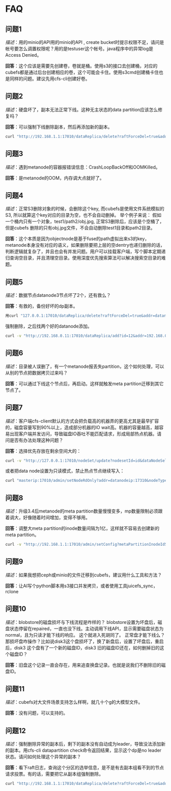 # FAQ

## 问题1
_描述_：用的minio的API用的minio的API , create bucket时提示权限不足，请问是帐号要怎么调置权限呢？用的是testuser这个帐号。java程序中的异常log是Access Denied。

**回答**：这个应该是需要先创建卷，卷就是桶。使用s3的接口去创建桶，对应的cubefs都是通过后台创建相应的卷，这个可能会卡住。使用s3cmd创建桶卡住也是同样的问题。建议先用cfs-cli创建好卷。


## 问题2
_描述_：硬盘坏了，副本无法正常下线。这种无主状态的data partition应该怎么修复吗？

**回答**：可以强制下线删除副本，然后再添加新的副本。
```bash
curl "http://192.168.1.1:17010/dataReplica/delete?raftForceDel=true&addr=192.168.1.2:17310&id=35455&force=true"
```


## 问题3
_描述_：遇到metanode的容器报错误信息：CrashLoopBackOff和OOMKilled。

**回答**：是metanode的OOM，内存调大点就好了。


## 问题4
_描述_：正常S3删除对象的时候，会删除这个key, 而cubefs是使用文件系统模拟的S3, 所以就算这个key对应的目录为空，也不会自动删掉。
举个例子来说： 假如一个桶内只有一个对象，test1/path2/obj.jpg, 正常S3删除后，应该是个空桶了，但是cubefs 删除的只有obj.jpg文件，不会自动删除test1目录和path2目录。

**回答**：这个本质是因为objectnode是基于fuse的path虚拟出来s3的key，metanode本身没有对应的语义，如果删除要把上层的空dentry也递归删除的话，判断逻辑就复杂了，并且也会有并发问题。用户可以挂载客户端，写个脚本定期递归查询空目录，并且清理空目录。使用深度优先搜索算法可以解决搜索空目录的难题。

## 问题5
_描述_：数据节点datanode3节点坏了2个，还有救么？

**回答**：有救的，备份好坏的dp副本。
```bash
用curl "127.0.0.1:17010/dataReplica/delete?raftForceDel=true&addr=datanodeAddr:17310&id=47128"
```
强制删除，之后找两个好的datanode添加。
```bash
curl -v "http://192.168.0.11:17010/dataReplica/add?id=12&addr=192.168.0.33:17310"
```


## 问题6
_描述_：目录被人误删了，有一个metanode报丢失partition，这个如何处理，可以从别的节点把数据拷贝过来吗？

**回答**：可以通过下线这个节点后，再启动。这样就触发meta partition迁移到其它节点了。


## 问题7
_描述_：客户端cfs-client默认的方式会把负载高的机器弄的更高尤其是最早扩容的，磁盘容量写到90%以上，造成部分机器的IO wait高。机器的容量越高，越容易出现客户端并发访问，导致磁盘IO吞吐不能匹配请求，形成局部热点机器。请问是否有办法处理这种问题？

**回答**：选择优先存放在剩余空间大的：
```bash
curl -v "http://127.0.0.1:17010/nodeSet/update?nodesetId=id&dataNodeSelector=AvailableSpaceFirst"
```
或者把data node设置为只读模式，禁止热点节点继续写入：
```bash
curl "masterip:17010/admin/setNodeRdOnly?addr=datanodeip:17310&nodeType=2&rdOnly=true"
```


## 问题8
_描述_：升级3.4后metanode的meta partition数量慢慢变多，mp数量限制必须跟着调大，好像随着时间增加，变得不够用。

**回答**：调整大meta partition的inode数量间隔为1亿，这样就不容易去创建新的meta partition。
```bash
curl -v "http://192.168.1.1:17010/admin/setConfig?metaPartitionInodeIdStep=100000000"
```


## 问题9
_描述_：如果我想把ceph或minio的文件迁移到cubefs，建议用什么工具和方法？

**回答**：让AI写个python脚本用s3接口并发拷贝，或者使用工具juicefs_sync，rclone


## 问题10
_描述_：blobstore的磁盘损坏与下线流程是咋样的？ blobstore设置为坏盘后，磁盘状态停留在repaired，一直也没下线。主动调用下线API，显示需要磁盘状态为normal，且为只读才能下线的响应。 这个就进入死胡同了。 正常盘才能下线么？ 那损坏盘咋操作？比如说disk3这个盘损坏了，换了新盘后，设置了坏盘后，重启后，disk3 这个盘有了一个新的磁盘ID，disk3 旧的磁盘ID还在，如何删掉旧的这个磁盘ID？

**回答**：旧盘这个记录一直会存在，用来追查换盘记录。也就是说我们不删除旧的磁盘ID。


## 问题11
_描述_：cubefs对大文件场景支持怎么样啊，就几十个g的大模型文件。

**回答**：没有问题，可以支持的。


## 问题12
_描述_：强制删除异常的副本后，剩下的副本没有自动成为leader，导致没法添加新的副本。用cfs-cli datapartition check命令返回结果，显示这个dp是no leader状态。请问如何处理这个异常的副本？

**回答**：看下raft日志，查询这个分区的选举信息，是不是有去副本组看不到的节点请求投票。有的话，需要把它从副本组强制删除。
```bash
curl "http://192.168.1.1:17010/dataReplica/delete?raftForceDel=true&addr=192.168.1.2:17310&id=35455&force=true"
```

